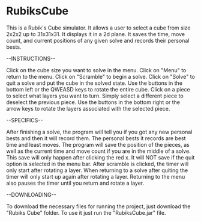 # RubiksCube
This is a Rubik's Cube simulator. It allows a user to select a cube from size 2x2x2 up to 31x31x31. It displays it in a 2d plane. It saves the time, move count, and current positions of any given solve and records their personal bests.

--INSTRUCTIONS--

Click on the cube size you want to solve in the menu.
Click on "Menu" to return to the menu.
Click on "Scramble" to begin a solve.
Click on "Solve" to quit a solve and put the cube in the solved state.
Use the buttons in the bottom left or the QWEASD keys to rotate the entire cube.
Click on a piece to select what layers you want to turn. Simply select a different piece to deselect the previous piece.
Use the buttons in the bottom right or the arrow keys to rotate the layers associated with the selected piece.

--SPECIFICS--

After finishing a solve, the program will tell you if you got any new personal bests and then it will record them.
The personal bests it records are best time and least moves.
The program will save the position of the pieces, as well as the current time and move count if you are in the middle of a solve.
This save will only happen after clicking the red x. It will NOT save if the quit option is selected in the menu bar.
After scramble is clicked, the timer will only start after rotating a layer.
When returning to a solve after quiting the timer will only start up again after rotating a layer.
Returning to the menu also pauses the timer until you return and rotate a layer.

--DOWNLOADING--

To download the necessary files for running the project, just download the "Rubiks Cube" folder.
To use it just run the "RubiksCube.jar" file.
